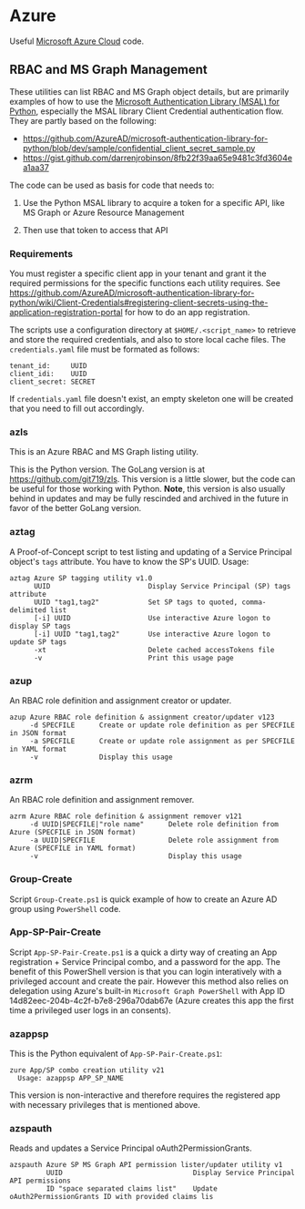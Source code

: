 # Azure
Useful [Microsoft Azure Cloud](https://azure.microsoft.com/en-us/) code. 

## RBAC and MS Graph Management
These utilities can list RBAC and MS Graph object details, but are primarily examples of how to use the [Microsoft Authentication Library (MSAL) for Python](https://docs.microsoft.com/en-us/python/api/overview/azure/msal-python-overview?view=azure-python), especially the MSAL library Client Credential authentication flow. They are partly based on the following:

- <https://github.com/AzureAD/microsoft-authentication-library-for-python/blob/dev/sample/confidential_client_secret_sample.py>
- <https://gist.github.com/darrenjrobinson/8fb22f39aa65e9481c3fd3604ea1aa37>

The code can be used as basis for code that needs to: 

1. Use the Python MSAL library to acquire a token for a specific API, like MS Graph or Azure Resource Management

2. Then use that token to access that API


### Requirements
You must register a specific client app in your tenant and grant it the required permissions for the specific functions each utility requires. See <https://github.com/AzureAD/microsoft-authentication-library-for-python/wiki/Client-Credentials#registering-client-secrets-using-the-application-registration-portal> for how to do an app registration.

The scripts use a configuration directory at `$HOME/.<script_name>` to retrieve and store the required credentials, and also to store local cache files. The `credentials.yaml` file must be formated as follows: 

```
tenant_id:     UUID
client_idi:    UUID
client_secret: SECRET
```

If `credentials.yaml` file doesn't exist, an empty skeleton one will be created that you need to fill out accordingly.


### azls
This is an Azure RBAC and MS Graph listing utility.

This is the Python version. The GoLang version is at https://github.com/git719/zls. This version is a little slower, but the code can be useful for those working with Python. **Note**, this version is also usually behind in updates and may be fully rescinded and archived in the future in favor of the better GoLang version.


### aztag
A Proof-of-Concept script to test listing and updating of a Service Principal object's `tags` attribute. You have to know the SP's UUID. Usage: 

```
aztag Azure SP tagging utility v1.0
      UUID                        Display Service Principal (SP) tags attribute
      UUID "tag1,tag2"            Set SP tags to quoted, comma-delimited list
      [-i] UUID                   Use interactive Azure logon to display SP tags
      [-i] UUID "tag1,tag2"       Use interactive Azure logon to update SP tags
      -xt                         Delete cached accessTokens file
      -v                          Print this usage page
```


### azup
An RBAC role definition and assignment creator or updater.

```
azup Azure RBAC role definition & assignment creator/updater v123
     -d SPECFILE      Create or update role definition as per SPECFILE in JSON format
     -a SPECFILE      Create or update role assignment as per SPECFILE in YAML format
     -v               Display this usage
```

### azrm
An RBAC role definition and assignment remover.

```
azrm Azure RBAC role definition & assignment remover v121
     -d UUID|SPECFILE|"role name"      Delete role definition from Azure (SPECFILE in JSON format)
     -a UUID|SPECFILE                  Delete role assignment from Azure (SPECFILE in YAML format)
     -v                                Display this usage
```

### Group-Create
Script `Group-Create.ps1` is quick example of how to create an Azure AD group using `PowerShell` code.

### App-SP-Pair-Create 
Script `App-SP-Pair-Create.ps1` is a quick a dirty way of creating an App registration + Service Principal combo, and a password for the app. The benefit of this PowerShell version is that you can login interatively with a privileged account and create the pair. However this method also relies on delegation using Azure's built-in `Microsoft Graph PowerShell` with App ID 14d82eec-204b-4c2f-b7e8-296a70dab67e (Azure creates this app the first time a privileged user logs in an consents).

### azappsp
This is the Python equivalent of `App-SP-Pair-Create.ps1`: 

```
zure App/SP combo creation utility v21
  Usage: azappsp APP_SP_NAME
```
This version is non-interactive and therefore requires the registered app with necessary privileges that is mentioned above.

### azspauth
Reads and updates a Service Principal oAuth2PermissionGrants.

```
azspauth Azure SP MS Graph API permission lister/updater utility v1
         UUID                                Display Service Principal API permissions
         ID "space separated claims list"    Update oAuth2PermissionGrants ID with provided claims lis
```


